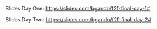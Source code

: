 Slides Day One: https://slides.com/bgando/f2f-final-day-1#

Slides Day Two: https://slides.com/bgando/f2f-final-day-2#

